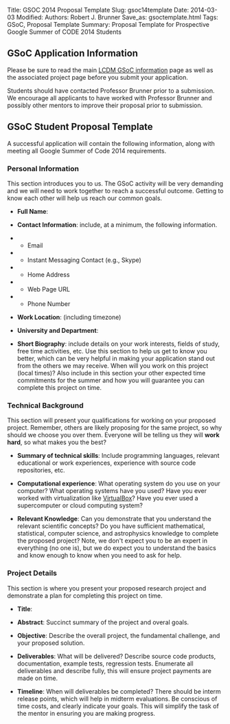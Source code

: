 Title: GSOC 2014 Proposal Template
Slug: gsoc14template
Date: 2014-03-03
Modified: 
Authors: Robert J. Brunner
Save_as: gsoctemplate.html
Tags: GSoC, Proposal Template
Summary: Proposal Template for Prospective Google Summer of CODE 2014 Students

## GSoC Application Information

Please be sure to read the main [LCDM GSoC information](ugprojects.html) page as well as
the associated project page before you submit your application.

Students should have contacted Professor Brunner prior to a submission.
We encourage all applicants to have worked with Professor Brunner and
possibly other mentors to improve their proposal prior to submission.

## GSoC Student Proposal Template

A successful application will contain the following information, along
with meeting all Google Summer of Code 2014 requirements.

### Personal Information

This section introduces you to us. The GSoC activity will be very
demanding and we will need to work together to reach a successful
outcome. Getting to know each other will help us reach our common goals.

- **Full Name**:

- **Contact Information**: include, at a minimum, the following information.
- - Email
- - Instant Messaging Contact (e.g., Skype)
- - Home Address
- - Web Page URL
- - Phone Number

- **Work Location**: (including timezone)

- **University and Department**:

- **Short Biography**: include details on your work interests, fields of
study, free time activities, etc. Use this section to help us get to
know you better, which can be very helpful in making your application
stand out from the others we may receive. When will you work on this
project (local times)? Also include in this section your other expected
time commitments for the summer and how you will guarantee you can
complete this project on time.

### Technical Background

This section will present your qualifications for working on your
proposed project. Remember, others are likely proposing for the same
project, so why should we choose you over them. Everyone will be
telling us they will __work hard__, so what makes you the
best?

- **Summary of technical skills**: Include programming languages, relevant
educational or work experiences, experience with source code
repositories, etc. 

- **Computational experience**: What operating system do you use on your
computer? What operating systems have you used? Have you ever worked
with virtualization like [VirtualBox](https://www.virtualbox.org)? Have
you ever used a supercomputer or cloud computing system?

- **Relevant Knowledge**: Can you demonstrate that you understand the
relevant scientific concepts? Do you have sufficient mathematical,
statistical, computer science, and astrophysics knowledge to complete
the proposed project? Note, we don't expect you to be an expert in
everything (no one is), but we do expect you to understand the basics
and know enough to know when you need to ask for help.

### Project Details

This section is where you present your proposed research project and
demonstrate a plan for completing this project on time.

- **Title**:

- **Abstract**: Succinct summary of the project and overal goals.

- **Objective**: Describe the overall project, the fundamental challenge,
and your proposed solution.

- **Deliverables**: What will be delivered? Describe source code products,
documentation, example tests, regression tests. Enumerate all
deliverables and describe fully, this will ensure project payments are
made on time.

- **Timeline**: When will deliverables be completed? There should be interm
release points, which will help in midterm evaluations. Be conscious of
time costs, and clearly indicate your goals. This will simplify the task
of the mentor in ensuring you are making progress.



